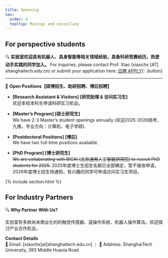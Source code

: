 ```yaml
---
title: Openning
nav:
  order: 4
  tooltip: Musings and miscellany
---
```


<!-- # {% include icon.html icon="fa-solid fa-feather-pointed" %}Blog -->
## For perspective students

🔍 **实验室欢迎具有机器人、具身智能等相关领域经验，具备科研竞赛经历，热爱动手实践的同学加入。**
For inquiries, please contact Prof. Xiao (xiaochx [AT] shanghaitech.edu.cn) or submit your application here: [应聘 APPLY](https://l1l6pvkmmmw.feishu.cn/share/base/form/shrcnSqulK34HeHeSwWuzwVkxMd){: .button}

---
🌟 **Open Positions【硕博招生、助研招聘、博后招聘】**  
- **[Research Assistant & Visitors] [研究助理 & 访问实习生]**  
  欢迎本校本科生申请科研实习机会。

- **[Master’s Program] [硕士研究生]**  
  We have 2-3 Master’s student openings annually (欢迎2025-2026统考、九推，专业方向：计算机、电子学硕).  
  

- **[Postdoctoral Positions]  [博后]**  
  We have two full-time positions available.  

- **[PhD Program]  [博士研究生]**  
  ~~We are collaborating with BIGAI (北京通用人工智能研究院) to recruit PhD students for 2025.~~  2025年度博士生招生名额已全部确定，暂不接收申请。2026年度博士招生待通知，有兴趣的同学可申请访问实习生项目。


{% include section.html %}

## For Industry Partners

🔍 **Why Partner With Us?**

实验室有多款尚未商业化的的触觉传感器、遥操作系统、机器人操作算法。欢迎探讨产业合作机会。

**Contact Details**  
📧 Email: [xiaochx[at]shanghaitech.edu.cn] ｜
📍 Address: ShanghaiTech University, 393 Middle Huaxia Road  






<!-- 
{% include search-box.html %}

{% include tags.html tags=site.tags %}

{% include search-info.html %} -->

<!-- {% include list.html data="posts" component="post-excerpt" %} -->
